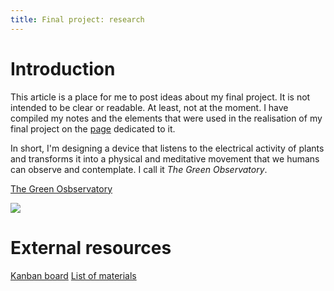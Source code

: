 ```yaml
---
title: Final project: research
---
```


# Introduction

This article is a place for me to post ideas about my final project. It is not intended to be clear or readable. At least, not at the moment. I have compiled my notes and the elements that were used in the realisation of my final project on the [page](green-observatory.html) dedicated to it.

In short, I'm designing a device that listens to the electrical activity of plants and transforms it into a physical and meditative movement that we humans can observe and contemplate. I call it *The Green Observatory*.

[The Green Osbservatory](button:green-observatory.html)


![](IMG_8664.jpg)


# External resources

[Kanban board](button:http://board.antoine.studio/?controller=BoardViewController&action=readonly&token=3d91cde4a718ce18cd986a67eff38899f8eb1612ddae621507a00da28f4f)
[List of materials](button:https://docs.google.com/spreadsheets/d/1nhU3fjO-yuVyLYuE5AC39vmvim1dWyxoJ2PYOr6acvA/edit?usp=sharing)
